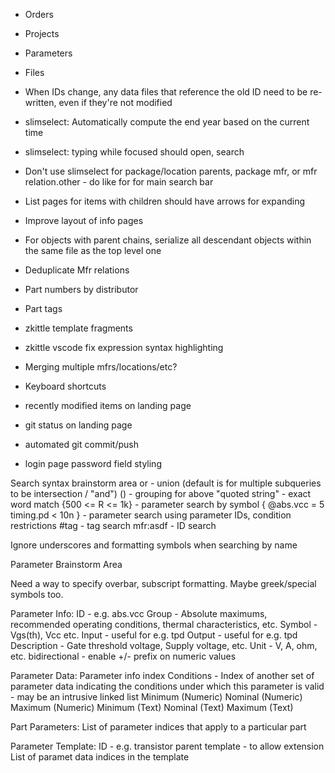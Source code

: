 * Orders
* Projects
* Parameters
* Files

* When IDs change, any data files that reference the old ID need to be re-written, even if they're not modified
* slimselect: Automatically compute the end year based on the current time
* slimselect: typing while focused should open, search
* Don't use slimselect for package/location parents, package mfr, or mfr relation.other - do like for for main search bar
* List pages for items with children should have arrows for expanding
* Improve layout of info pages

* For objects with parent chains, serialize all descendant objects within the same file as the top level one
* Deduplicate Mfr relations
* Part numbers by distributor
* Part tags

* zkittle template fragments
* zkittle vscode fix expression syntax highlighting

* Merging multiple mfrs/locations/etc?
* Keyboard shortcuts
* recently modified items on landing page
* git status on landing page
* automated git commit/push

* login page password field styling



Search syntax brainstorm area
or - union (default is for multiple subqueries to be intersection / "and")
() - grouping for above
"quoted string" - exact word match
{500 <= R <= 1k} - parameter search by symbol
{ @abs.vcc = 5 timing.pd < 10n } - parameter search using parameter IDs, condition restrictions
#tag - tag search
mfr:asdf - ID search

Ignore underscores and formatting symbols when searching by name




Parameter Brainstorm Area

Need a way to specify overbar, subscript formatting.  Maybe greek/special symbols too.

Parameter Info:
    ID - e.g. abs.vcc
    Group - Absolute maximums, recommended operating conditions, thermal characteristics, etc.
    Symbol - Vgs(th), Vcc etc.
    Input - useful for e.g. tpd
    Output - useful for e.g. tpd
    Description - Gate threshold voltage, Supply voltage, etc.
    Unit - V, A, ohm, etc.
    bidirectional - enable +/- prefix on numeric values

Parameter Data:
    Parameter info index
    Conditions - Index of another set of parameter data indicating the conditions under which this parameter is valid - may be an intrusive linked list
    Minimum (Numeric)
    Nominal (Numeric)
    Maximum (Numeric)
    Minimum (Text)
    Nominal (Text)
    Maximum (Text)

Part Parameters:
    List of parameter indices that apply to a particular part

Parameter Template:
    ID - e.g. transistor
    parent template - to allow extension
    List of paramet data indices in the template
